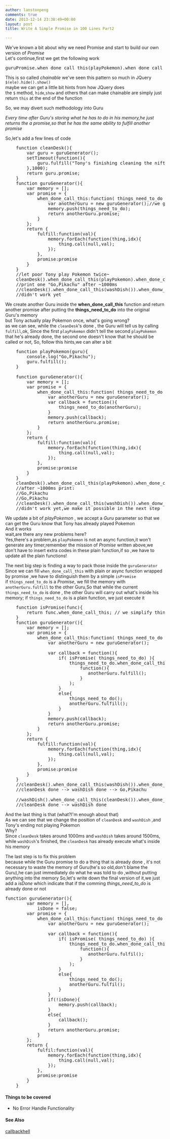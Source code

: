```yaml
---
author: lanstonpeng
comments: true
date: 2013-12-14 23:38:49+00:00
layout: post
title: Write A Simple Promise in 100 Lines Part2 

---
```


We've known a bit about  why we need Promise and start to build our own version of *Promise*  
Let's continue,first we get the following work 
<pre>
guruPromise.when_done_call_this(playPokemon).when_done_call_this(playPokemon);
</pre>
This is so called *chainable*
we've seen this pattern so much in JQuery
`$(ele).hide().show()`  
maybe we can get a little bit hints from how JQuery does  
the `$` method, `hide`,`show` and others that can make chainable are simply just return `this` at the end of the function

So, we may divert such methodology into Guru  

*Every time after Guru's storing what he has to do in his memory,he       just returns the a promise,so that he has the same ability to fulfill     another promise*  

So,let's add a few lines of code
<pre>
    function cleanDesk(){
        var guru = guruGenerator();
        setTimeout(function(){
            guru.fulfill("Tony's finishing cleaning the nifty desk");
        },1000);
        return guru.promise;
    }
    function guruGenerator(){
        var memory = [];
        var promise = {
            when_done_call_this:function( things_need_to_do ){
                var anotherGuru = new guruGenerator();//we generate a new Guru here so that we can return a promise     
                memory.push(things_need_to_do);
                return anotherGuru.promise;
            }
        };
        return {
            fulfill:function(val){
                memory.forEach(function(thing,idx){
                    thing.call(null,val);
                });
            },
            promise:promise
        }
    }
    //let poor Tony play Pokemon twice~
    cleanDesk().when_done_call_this(playPokemon).when_done_call_this(playPokemon);
    //print one "Go,Pikachu" after ~1000ms
    //cleanDesk().when_done_call_this(washDish()).when_donw_call_this(playPokemon);
    //didn't work yet
</pre>

We create another Guru inside the **when_done_call_this** function and return another promise after putting the **things_need_to_do** into the original Guru's memory  
but Tony actually play Pokemon once, what's going wrong?  
as we can see, while the `cleanDesk`'s done , the Guru will tell us by calling `fulfill`,ok,
Since the first `playPokemon` didn't tell the second `playPokemon` that he's already done, the second one doesn't know that he should be called or not, So, follow this hints,we can alter a bit 
<pre>
    function playPokemon(guru){
        console.log("Go,Pikachu");
        guru.fulfill();
    }
    
    function guruGenerator(){
        var memory = [];
        var promise = {
            when_done_call_this:function( things_need_to_do ){
                var anotherGuru = new guruGenerator();
                var callback = function(){
                    things_need_to_do(anotherGuru);
                }
                memory.push(callback);
                return anotherGuru.promise;
            }
        };
        return {
            fulfill:function(val){
                memory.forEach(function(thing,idx){
                    thing.call(null,val);
                });
            },
            promise:promise
        }
    }
    cleanDesk().when_done_call_this(playPokemon).when_done_call_this(playPokemon);
    //after ~1000ms print:
    //Go,Pikachu 
    //Go,Pikachu
    //cleanDesk().when_done_call_this(washDish()).when_donw_call_this(playPokemon);
    //didn't work yet,we make it possible in the next step
</pre>
We update a bit of *playPokemon* , we accept a *Guru* parameter so that we can get the Guru know that Tony has already played Pokemon  
And it works  
wait,are there any new problems here?  
Yes,there's a problem,as `playPokemon` is not an async function,it won't generate any timer,remember the mission of *Promise* written above,we don't have to insert extra codes in these plain function,if so ,we have to update all the plain functions! 

The next big step is finding a way to pack those inside the `guruGenerator`  
Since we can fill `when_done_call_this` with plain or async function wrapped by promise ,we have to distinguish them by a simple `isPromise`  
if `things_need_to_do` is  a *Promise*, we fill the memory with `anotherGuru.fulfill` to the other Guru,So that while the current `things_need_to_do` is done , the other Guru will carry out what's inside his memory;
if `things_need_to_do` is  a  plain function, we just execute it
<pre>
    function isPromise(func){
        return func.when_done_call_this; // we simplify things here
    }
    function guruGenerator(){
        var memory = [];
        var promise = {
            when_done_call_this:function( things_need_to_do ){
                var anotherGuru = new guruGenerator();  
                
                var callback = function(){
                    if( isPromise( things_need_to_do) ){
                        things_need_to_do.when_done_call_this(
                            function(){
                               anotherGuru.fulfill(); 
                            }
                        );
                    }
                    else{
                        things_need_to_do();
                        anotherGuru.fulfill();
                    }
                }
                memory.push(callback);
                return anotherGuru.promise;
            }
        };
        return {
            fulfill:function(val){
                memory.forEach(function(thing,idx){
                    thing.call(null,val);
                });
            },
            promise:promise
        }
    }
    //cleanDesk().when_done_call_this(washDish()).when_done_call_this(playPokemon);
    //cleanDesk done --> washDish done --> Go,Pikachu
    
    //washDish().when_done_call_this(cleanDesk()).when_done_call_this(playPokemon);
    //cleanDesk done --> washDish done 
</pre>


And the last thing is that (what?I'm enough about that)  
As we can see that we change the position of `cleanDesk` and `washDish` ,and Tony's ending not playing Pokemon  
Why?  
Since `cleanDesk` takes around 1000ms and `washDish` takes around 1500ms, while `washDish`'s finished, the `cleanDesk`
has already execute what's inside his memory  

The last step is to fix this problem  
because while the Guru promise to do a thing that is already done , it's not necessary to waste the memory of Guru(he's so old,don't blame the Guru),he can just immediately do what he was told to do ,without putting anything into the memory So,let's write down the final version of it,we just add a *isDone* which indicate that if the comming *things_need_to_do* is already done or not
<pre>
function guruGenerator(){
        var memory = [],
            isDone = false;
        var promise = {
            when_done_call_this:function( things_need_to_do ){
                var anotherGuru = new guruGenerator();  
                
                var callback = function(){
                    if( isPromise( things_need_to_do) ){
                        things_need_to_do.when_done_call_this(
                            function(){
                               anotherGuru.fulfil(); 
                            }
                        );
                    }
                    else{
                        things_need_to_do();
                        anotherGuru.fulfil();
                    }
                }
                if(!isDone){
                    memory.push(callback);
                }
                else{
                    callback();
                }
                return anotherGuru.promise;
            }
        };
        return {
            fulfil:function(val){
                memory.forEach(function(thing,idx){
                    thing.call(null,val);
                });
            },
            promise:promise
        }
    }
</pre>

#### Things to be covered 
- No Error Handle Functionality
#### See Also
[callbackhell](http://callbackhell.com/)
